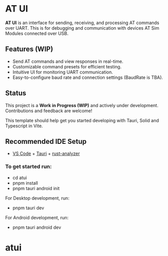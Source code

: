 # AT UI

**AT UI** is an interface for sending, receiving, and processing AT commands over UART. This is for debugging and communication with devices AT Sim Modules connected over USB.

## Features (WIP)

- Send AT commands and view responses in real-time.
- Customizable command presets for efficient testing.
- Intuitive UI for monitoring UART communication.
- Easy-to-configure baud rate and connection settings (BaudRate is TBA).

## Status

This project is a **Work in Progress (WIP)** and actively under development. Contributions and feedback are welcome!

This template should help get you started developing with Tauri, Solid and Typescript in Vite.

## Recommended IDE Setup

- [VS Code](https://code.visualstudio.com/) + [Tauri](https://marketplace.visualstudio.com/items?itemName=tauri-apps.tauri-vscode) + [rust-analyzer](https://marketplace.visualstudio.com/items?itemName=rust-lang.rust-analyzer)

### To get started run:

- cd atui
- pnpm install
- pnpm tauri android init

For Desktop development, run:

- pnpm tauri dev

For Android development, run:

- pnpm tauri android dev
# atui
